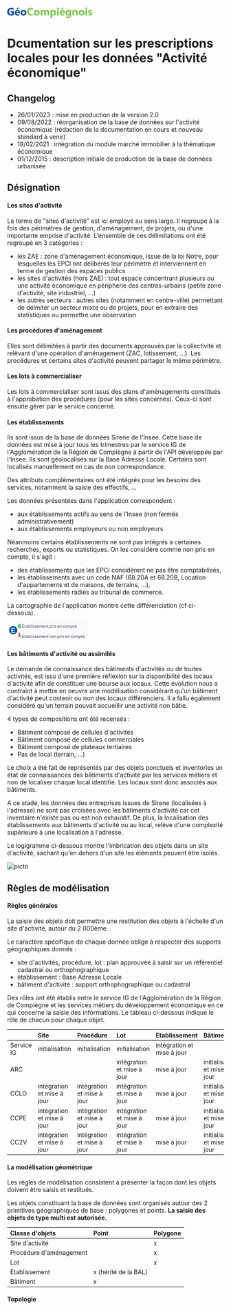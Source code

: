 ![picto](https://github.com/sigagglocompiegne/orga_gest_igeo/blob/master/doc/img/geocompiegnois_2020_reduit_v2.png)

# Dcumentation sur les prescriptions locales pour les données "Activité économique"

## Changelog

- 26/01/2023 : mise en production de la version 2.0
- 09/08/2022 : réorganisation de la base de données sur l'activité économique (rédaction de la documentation en cours et nouveau standard à venir)
- 18/02/2021 : intégration du module marché immobilier à la thématique économique
- 01/12/2015 : description initiale de production de la base de données urbanisée

## Désignation

#### Les sites d'activité

Le terme de "sites d'activité" est ici employé au sens large. Il regroupe à la fois des périmètres de gestion, d'aménagement, de projets, ou d'une importante emprise d'activité. L'ensemble de ces délimitations ont été regroupé en 3 catégories :
- les ZAE : zone d'aménagement économique, issue de la loi Notre, pour lesquelles les EPCI ont délibérés leur périmètre et interviennent en terme de gestion des espaces publics
- les sites d'activités (hors ZAE) : tout espace concentrant plusieurs ou une activité économique en périphérie des centres-urbains (petite zone d'activité, site industriel, ...)
- les autres secteurs : autres sites (notamment en centre-ville) permettant de délmiter un secteur mixte ou de projets, pour en extraire des statistiques ou permettre une observation

#### Les procédures d'aménagement

Elles sont délimitées à partir des documents approuvés par la collectivité et relèvant d'une opération d'aménagement (ZAC, lotissement, ...). Les procédures et certains sites d'activité peuvent partager le même périmètre.

#### Les lots à commercialiser

Les lots à commercialiser sont issus des plans d'aménagements constitués à l'approbation des procédures (pour les sites concernés). Ceux-ci sont ensuite gérer par le service concerné.

#### Les établissements

Ils sont issus de la base de données Sirene de l'Insee. Cette base de données est mise à jour tous les trimestres par le service IG de l'Agglomération de la Région de Compiègne à partir de l'API développée par l'Insee. 
Ils sont géolocalisés sur la Base Adresse Locale. Certains sont localisés manuellement en cas de non correspondance.

Des attributs complémentaires ont été intégrés pour les besoins des services, notamment la saisie des effectifs, ...

Les données présentées dans l'application correspondent :
- aux établissements actifs au sens de l'Insee (non fermés administrativement)
- aux établissements employeurs ou non employeurs

Néanmoins certains établissements ne sont pas intégrés à certaines recherches, exports ou statistiques. On les considère comme non pris en compte, il s'agit :
- des établissements que les EPCI considèrent ne pas être comptabilisés,
- les établissements avec un code NAF (68.20A et 68.20B, Location d'appartements et de maisons, de terrains, ...),
- les établissements radiés au tribunal de commerce.

La cartographie de l'application montre cette différenciation (cf ci-dessous).

![picto](../app/loca_etab_prise_en_compte.png)

#### Les bâtiments d'activité ou assimilés

Le demande de connaissance des bâtiments d'activités ou de toutes activités, est issu d'une première réflexion sur la disponibilité des locaux d'activité afin de constituer une bourse aux locaux. Cette évolution nous a contraint à mettre en oeuvre une modélisation considérant qu'un bâtiment d'activité peut contenir ou non des locaux différenciers. Il a fallu également considéré qu'un terrain pouvait accueillir une activité non bâtie.

4 types de compositions ont été recensés :
- Bâtiment composé de cellules d'activités
- Bâtiment composé de cellules commerciales
- Bâtiment composé de plateaux tertiaires
- Pas de local (terrain, ...)

Le choix a été fait de représentés par des objets ponctuels et inventories un état de connaissances des bâtiments d'activité par les services métiers et non de localiser chaque local identifié. Les locaux sont donc associés aux bâtiments.

A ce stade, les données des entreprises issues de Sirene (localisées à l'adresse) ne sont pas croisées avec les bâtiments d'activité car cet inventaire n'existe pas ou est non exhaustif. De plus, la localisation des établissements aux bâtiments d'activité ou au local, relève d'une complexité supérieure à une localisation à l'adresse.

Le logigramme ci-dessous montre l'imbrication des objets dans un site d'activité, sachant qu'en dehors d'un site les éléments peuvent être isolés.


![picto](.png)

## Règles de modélisation

#### Règles générales

La saisie des objets doit permettre une restitution des objets à l'échelle d'un site d'activité, autour du 2 000ème.

Le caractère spécifique de chaque donnée oblige à respecter des supports géographiques donnés :
- site d'activités, procédure, lot : plan approuvée à saisir sur un référentiel cadastral ou orthophographique
- établissement : Base Adresse Locale
- bâtiment d'activité : support orthophographique ou cadastral

Des rôles ont été établis entre le service IG de l'Agglomération de la Région de Compiègne et les services métiers du développement économique en ce qui concerne la saisie des informations. Le tableau ci-dessous indique le rôle de chacun pour chaque objet.

||Site|Procédure|Lot|Etablissement|Bâtiment|
|:---|:---|:---|:---|:---|:---|
|Service IG|initialisation|initialisation|initialisation|intégration et mise à jour||
|ARC|||intégration et mise à jour|mise à jour|initialisation et mise à jour|
|CCLO|intégration et mise à jour|intégration et mise à jour|intégration et mise à jour|mise à jour|initialisation et mise à jour|
|CCPE|intégration et mise à jour|intégration et mise à jour|intégration et mise à jour|mise à jour|initialisation et mise à jour|
|CC2V|intégration et mise à jour|intégration et mise à jour|intégration et mise à jour|mise à jour|initialisation et mise à jour|

#### La modélisation géométrique

Les règles de modélisation consistent à présenter la façon dont les objets doivent être saisis et restitués.

Les objets constituant la base de données sont organisés autour des 2 primitives géographiques de base : polygones et points. **La saisie des objets de type multi est autorisée.**

|Classe d'objets|Point|Polygone|
|:---|:---|:---|
|Site d'activité||x|
|Procédure d'aménagement||x|
|Lot||x|
|Etablissement|x (hérité de la BAL)||
|Bâtiment|x||

#### Topologie

